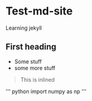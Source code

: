 # Test-md-site
Learning jekyll

## First heading
- Some stuff
- some more stuff

> This is inlined

'''
python
import numpy as np
'''
